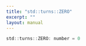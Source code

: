 ```yaml
---
title: "std::turns::ZERO"
excerpt: ""
layout: manual
---
```






```js
std::turns::ZERO: number = 0
```


